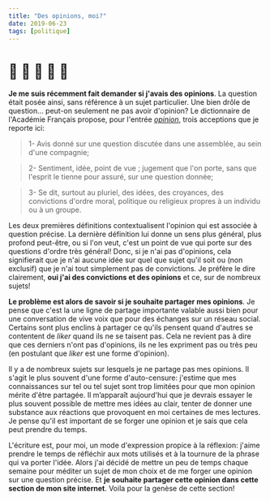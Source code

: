 ```yaml
---
title: "Des opinions, moi?"
date: 2019-06-23
tags: [politique]
---
```


# :construction: :construction: :construction: :construction: :construction:

**Je me suis récemment fait demander si j'avais des opinions**. La question
était posée ainsi, sans référence à un sujet particulier. Une bien drôle de
question... peut-on seulement ne pas avoir d'opinion? Le dictionnaire de
l'Académie Français propose, pour l'entrée [*opinion*](
https://academie.atilf.fr/9/consulter/opinion?page=1), trois acceptions que je
reporte ici:

> 1- Avis donné sur une question discutée dans une assemblée, au sein d'une compagnie;

> 2- Sentiment, idée, point de vue ; jugement que l'on porte, sans que l'esprit le tienne pour assuré, sur une question donnée;

> 3- Se dit, surtout au pluriel, des idées, des croyances, des convictions d'ordre moral, politique ou religieux propres à un individu ou à un groupe.

Les deux premières définitions contextualisent l'opinion qui est associée à
question précise. La dernière définition lui donne un sens plus général, plus
profond peut-être, ou si l'on veut, c'est un point de vue qui porte sur des
questions d'ordre très général! Donc, si je n'ai pas d'opinions, cela
signifierait que je n'ai aucune idée sur quel que sujet qu'il soit ou (non
exclusif) que je n'ai tout simplement pas de convictions. Je préfère le dire
clairement, **oui j'ai des convictions et des opinions** et ce, sur de nombreux
sujets!

**Le problème est alors de savoir si je souhaite partager mes opinions**. Je
pense que c'est la une ligne de partage importante valable aussi bien pour une
conversation de vive voix que pour des échanges sur un réseau social. Certains
sont plus enclins à partager ce qu'ils pensent quand d'autres se contentent de
*liker* quand ils ne se taisent pas. Cela ne revient pas à dire que ces derniers
n'ont pas d'opinions, ils ne les expriment pas ou très peu (en postulant que
*liker* est une forme d'opinion).

Il y a de nombreux sujets sur lesquels je ne partage pas mes opinions. Il s'agit le plus souvent d'une forme d'auto-censure: j'estime que mes connaissances sur tel ou tel sujet sont trop limitées pour que mon opinion mérite d'être partagée. Il m’apparaît aujourd'hui que je devrais essayer le plus souvent possible de mettre mes idées au clair, tenter de donner une substance aux réactions que provoquent en moi certaines de mes lectures. Je pense qu'il est important de se forger une opinion et je sais que cela peut prendre du temps.

L'écriture est, pour moi, un mode d'expression propice à la réflexion: j'aime prendre le temps de réfléchir aux mots utilisés et à la tournure de la phrase qui va porter l'idée. Alors j'ai décidé de mettre un peu de temps chaque semaine pour méditer un sujet de mon choix et de me forger une opinion sur une question précise. Et **je souhaite partager cette opinion dans cette section de mon site internet**. Voila pour la genèse de cette section!  
